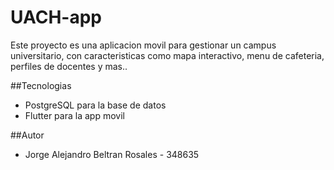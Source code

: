 # UACH-app
Este proyecto es una aplicacion movil para gestionar un campus universitario, con caracteristicas como mapa interactivo, menu de cafeteria, perfiles de docentes y mas..

##Tecnologias
- PostgreSQL para la base de datos
- Flutter para la app movil

##Autor
- Jorge Alejandro Beltran Rosales - 348635
